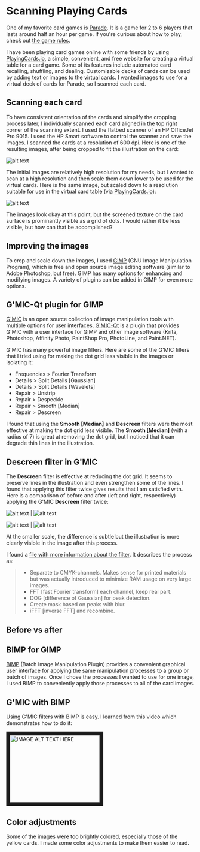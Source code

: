 # Scanning Playing Cards

One of my favorite card games is [Parade](https://boardgamegeek.com/boardgame/56692/parade). It is a game for 2 to 6 players that lasts around half an hour per game. If you're curious about how to play, check out [the game rules](https://github.com/clancygeodata/image-manipulation/blob/master/zm1201_parade_rules.pdf).

I have been playing card games online with some friends by using [PlayingCards.io](https://playingcards.io/), a simple, convenient, and free website for creating a virtual table for a card game. Some of its features include automated card recalling, shuffling, and dealing. Customizable decks of cards can be used by adding text or images to the virtual cards. I wanted images to use for a virtual deck of cards for Parade, so I scanned each card.

## Scanning each card

To have consistent orientation of the cards and simplify the cropping process later, I individually scanned each card aligned in the top right corner of the scanning extent. I used the flatbed scanner of an HP OfficeJet Pro 9015. I used the HP Smart software to control the scanner and save the images. I scanned the cards at a resolution of 600 dpi. Here is one of the resulting images, after being cropped to fit the illustration on the card:

![alt text](https://github.com/clancygeodata/image-manipulation/blob/master/purple_2_scan.jpg)

The initial images are relatively high resolution for my needs, but I wanted to scan at a high resolution and then scale them down lower to be used for the virtual cards. Here is the same image, but scaled down to a resolution suitable for use in the virtual card table (via [PlayingCards.io](https://playingcards.io/)):

![alt text](https://github.com/clancygeodata/image-manipulation/blob/master/purple_2_scan_small.jpg)

The images look okay at this point, but the screened texture on the card surface is prominantly visible as a grid of dots. I would rather it be less visible, but how can that be accomplished?

## Improving the images

To crop and scale down the images, I used [GIMP](https://www.gimp.org/) (GNU Image Manipulation Program), which is free and open source image editing software (similar to Adobe Photoshop, but free). GIMP has many options for enhancing and modifying images. A variety of plugins can be added in GIMP for even more options.

## G'MIC-Qt plugin for GIMP

[G'MIC](https://gmic.eu/) is an open source collection of image manipulation tools with multiple options for user interfaces. [G'MIC-Qt](https://github.com/c-koi/gmic-qt) is a plugin that provides G'MIC with a user interface for GIMP and other image software (Krita, Photoshop, Affinity Photo, PaintShop Pro, PhotoLine, and Paint.NET).

G'MIC has many powerful image filters. Here are some of the G'MIC filters that I tried using for making the dot grid less visible in the images or isolating it:
- Frequencies > Fourier Transform
- Details > Split Details [Gaussian]
- Details > Split Details [Wavelets]
- Repair > Unstrip
- Repair > Despeckle
- Repair > Smooth [Median]
- Repair > Descreen

I found that using the **Smooth [Median]** and **Descreen** filters were the most effective at making the dot grid less visible. The **Smooth [Median]** (with a radius of 7) is great at removing the dot grid, but I noticed that it can degrade thin lines in the illustration.

## Descreen filter in G'MIC

The **Descreen** filter is effective at reducing the dot grid. It seems to preserve lines in the illustration and even strengthen some of the lines. I found that applying this filter twice gives results that I am satisfied with. Here is a comparison of before and after (left and right, respectively) applying the G'MIC **Descreen** filter twice:

![alt text](https://github.com/clancygeodata/image-manipulation/blob/master/purple_2_scan.jpg) | ![alt text](https://github.com/clancygeodata/image-manipulation/blob/master/purple_2_descreen.jpg)

![alt text](https://github.com/clancygeodata/image-manipulation/blob/master/purple_2_scan_small.jpg) | ![alt text](https://github.com/clancygeodata/image-manipulation/blob/master/purple_2_descreen_small.jpg)

At the smaller scale, the difference is subtle but the illustration is more clearly visible in the image after this process.

I found a [file with more information about the filter](https://github.com/dtschump/gmic-community/blob/master/include/andreas_pahlsson.gmic). It describes the process as:
> - Separate to CMYK-channels. Makes sense for printed materials but was actually introduced to minimize RAM usage on very large images.
> - FFT [fast Fourier transform] each channel, keep real part.
> - DOG [difference of Gaussian] for peak detection.
> - Create mask based on peaks with blur.
> - iFFT [inverse FFT] and recombine.

## Before vs after

 


## BIMP for GIMP

[BIMP](https://alessandrofrancesconi.it/projects/bimp/) (Batch Image Manipulation Plugin) provides a convenient graphical user interface for applying the same manipulation processes to a group or batch of images. Once I chose the processes I wanted to use for one image, I used BIMP to conveniently apply those processes to all of the card images.

## G'MIC with BIMP

Using G'MIC filters with BIMP is easy. I learned from this video which demonstrates how to do it:

<a href="http://www.youtube.com/watch?feature=player_embedded&v=DJh1AB0VdFk
" target="_blank"><img src="http://img.youtube.com/vi/DJh1AB0VdFk/0.jpg" 
alt="IMAGE ALT TEXT HERE" width="240" height="180" border="10" /></a>
## Color adjustments

Some of the images were too brightly colored, especially those of the yellow cards. I made some color adjustments to make them easier to read.